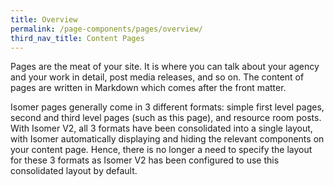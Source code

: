 ```yaml
---
title: Overview
permalink: /page-components/pages/overview/
third_nav_title: Content Pages
---
```

Pages are the meat of your site. It is where you can talk about your agency and your work in detail, post media releases, and so on. The content of pages are written in Markdown which comes after the front matter.

Isomer pages generally come in 3 different formats: simple first level pages, second and third level pages (such as this page), and resource room posts. With Isomer V2, all 3 formats have been consolidated into a single layout, with Isomer automatically displaying and hiding the relevant components on your content page. Hence, there is no longer a need to specify the layout for these 3 formats as Isomer V2 has been configured to use this consolidated layout by default.